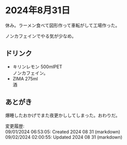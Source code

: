 # 2024年8月31日

休み。ラーメン食べて図形作って車転がして工場作った。

ノンカフェインでやる気が少なめ。

## ドリンク

- キリンレモン 500mlPET  
ノンカフェイン。
- ZIMA 275ml  
酒

## あとがき

爆睡したおかげでまた夜更かししてしまった。おわりだ。

変更履歴:  
09/01/2024 06:53:05: Created 2024 08 31 (markdown)  
09/02/2024 02:00:55: Updated 2024 08 31 (markdown)  

